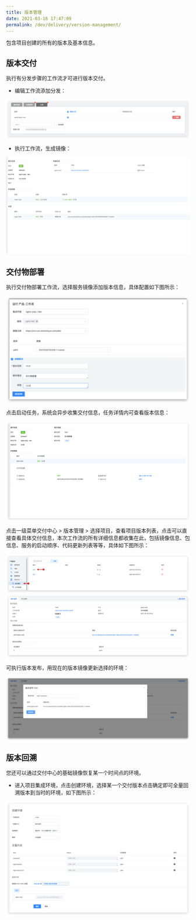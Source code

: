 ```yaml
---
title: 版本管理
date: 2021-03-16 17:47:09
permalink: /dev/delivery/version-management/
---
```


包含项目创建的所有的版本及基本信息。

## 版本交付

执行有分发步骤的工作流才可进行版本交付。

- 编辑工作流添加分发：

![版本交付](./_images/version_createDelivery.png '版本交付')

- 执行工作流，生成镜像：

![版本交付](./_images/version_createDelivery01.png '版本交付')

## 交付物部署

执行交付物部署工作流，选择服务镜像添加版本信息，具体配置如下图所示：

![版本交付](./_images/version_createDelivery02.png '版本交付')

点击启动任务，系统会异步收集交付信息，任务详情内可查看版本信息：

![版本交付](./_images/version_createDelivery03.png '版本交付')

点击一级菜单交付中心 > 版本管理 > 选择项目，查看项目版本列表，点击可以直接查看具体交付信息，本次工作流的所有详细信息都收集在此，包括镜像信息、包信息、服务的启动顺序、代码更新列表等等，具体如下图所示：

![版本交付](./_images/version_createDelivery004.png '版本交付')
![版本交付](./_images/version_createDelivery04.png '版本交付')

可执行版本发布，用现在的版本镜像更新选择的环境：

![版本交付](./_images/version_createDelivery05.png '版本交付')


## 版本回溯

您还可以通过交付中心的基础镜像恢复某一个时间点的环境。

- 进入项目集成环境，点击创建环境，选择某一个交付版本点击确定即可全量回溯版本到当时的环境，如下图所示：

![版本交付](./_images/version_select.png '版本交付')



